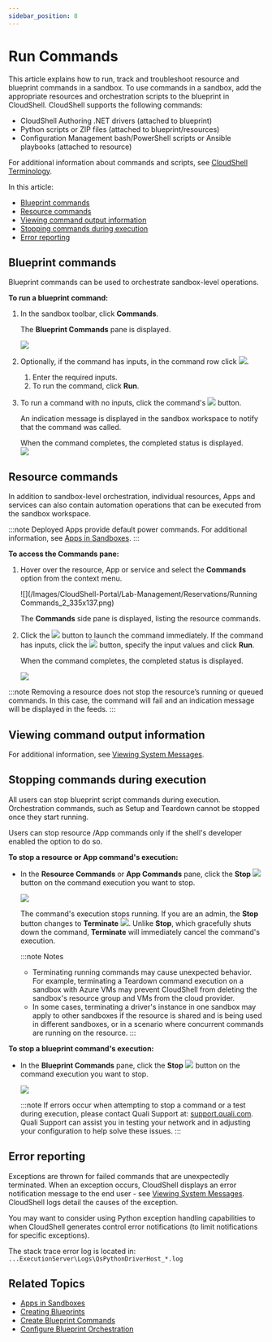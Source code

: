 ```yaml
---
sidebar_position: 8
---
```


# Run Commands

This article explains how to run, track and troubleshoot resource and blueprint commands in a sandbox. To use commands in a sandbox, add the appropriate resources and orchestration scripts to the blueprint in CloudShell. CloudShell supports the following commands:

- CloudShell Authoring .NET drivers (attached to blueprint)
- Python scripts or ZIP files (attached to blueprint/resources)
- Configuration Management bash/PowerShell scripts or Ansible playbooks (attached to resource)

For additional information about commands and scripts, see [CloudShell Terminology](../../../intro/Term.md).

In this article:

- [Blueprint commands](#blueprint-commands)
- [Resource commands](#resource-commands)
- [Viewing command output information](#viewing-command-output-information)
- [Stopping commands during execution](#stopping-commands-during-execution)
- [Error reporting](#error-reporting)

## Blueprint commands

Blueprint commands can be used to orchestrate sandbox-level operations.

**To run a blueprint command:**

1. In the sandbox toolbar, click **Commands**.
    
    The **Blueprint Commands** pane is displayed.
    
    ![](/Images/CloudShell-Portal/Lab-Management/Reservations/Blueprint-Scripts-Pane.png)  
    
2. Optionally, if the command has inputs, in the command row click ![](/Images/CloudShell-Portal/Lab-Management/Reservations/inputs-icon_19x22.png).
    1. Enter the required inputs.
    2. To run the command, click **Run**.
   
3. To run a command with no inputs, click the command's ![](/Images/CloudShell-Portal/Lab-Management/Reservations/Run-Script_29x29.png) button.
    
    An indication message is displayed in the sandbox workspace to notify that the command was called.
    
    When the command completes, the completed status is displayed.  
    ![](/Images/CloudShell-Portal/Lab-Management/Reservations/Script-Complete.png)
    

## Resource commands

In addition to sandbox-level orchestration, individual resources, Apps and services can also contain automation operations that can be executed from the sandbox workspace.

:::note
Deployed Apps provide default power commands. For additional information, see [Apps in Sandboxes](./apps/run-app-commands.md).
:::

**To access the Commands pane:**

1. Hover over the resource, App or service and select the **Commands** option from the context menu.
    
    ![](/Images/CloudShell-Portal/Lab-Management/Reservations/Running Commands_2_335x137.png)
    
    The **Commands** side pane is displayed, listing the resource commands.
    
2. Click the ![](/Images/CloudShell-Portal/Lab-Management/Reservations/Running-Commands_1_25x25.png) button to launch the command immediately. If the command has inputs, click the ![](/Images/CloudShell-Portal/Lab-Management/Reservations/Running-Commands_3_21x22.png) button, specify the input values and click **Run**.
    
    When the command completes, the completed status is displayed.
    
    ![](/Images/CloudShell-Portal/Lab-Management/Reservations/Blueprint-Scripts-Pane.png)
    
:::note
Removing a resource does not stop the resource’s running or queued commands. In this case, the command will fail and an indication message will be displayed in the feeds.
:::

## Viewing command output information

For additional information, see [Viewing System Messages](../../../portal/sandboxes/sandbox-workspace/system-messages).

## Stopping commands during execution

All users can stop blueprint script commands during execution. Orchestration commands, such as Setup and Teardown cannot be stopped once they start running.

Users can stop resource /App commands only if the shell's developer enabled the option to do so.

**To stop a resource or App command's execution:**

- In the **Resource Commands** or **App Commands** pane, click the **Stop** ![](/Images/CloudShell-Portal/Lab-Management/Reservations/StopScriptCmd_21x20.png) button on the command execution you want to stop.
    
    ![](/Images/CloudShell-Portal/Lab-Management/Reservations/ResourceCommandsPaneStop.png)
    
    The command's execution stops running. If you are an admin, the **Stop** button changes to **Terminate** ![](/Images/CloudShell-Portal/Lab-Management/Reservations/TermPythDrvr_20x20.png). Unlike **Stop**, which gracefully shuts down the command, **Terminate** will immediately cancel the command's execution.
    
    :::note Notes    
    - Terminating running commands may cause unexpected behavior. For example, terminating a Teardown command execution on a sandbox with Azure VMs may prevent CloudShell from deleting the sandbox's resource group and VMs from the cloud provider.
    - In some cases, terminating a driver's instance in one sandbox may apply to other sandboxes if the resource is shared and is being used in different sandboxes, or in a scenario where concurrent commands are running on the resource.
    :::
    

**To stop a blueprint command's execution:**

- In the **Blueprint Commands** pane, click the **Stop** ![](/Images/CloudShell-Portal/Lab-Management/Reservations/StopScriptCmd_26x24.png) button on the command execution you want to stop.
    
    ![](/Images/CloudShell-Portal/Lab-Management/Reservations/Blueprint-Scripts-Pane-Stop.png)
    
    :::note
    If errors occur when attempting to stop a command or a test during execution, please contact Quali Support at: [support.quali.com](https://support.quali.com/). Quali Support can assist you in testing your network and in adjusting your configuration to help solve these issues.
    :::
    

## Error reporting

Exceptions are thrown for failed commands that are unexpectedly terminated. When an exception occurs, CloudShell displays an error notification message to the end user - see [Viewing System Messages](../../../portal/sandboxes/sandbox-workspace/system-messages). CloudShell logs detail the causes of the exception.

You may want to consider using Python exception handling capabilities to when CloudShell generates control error notifications (to limit notifications for specific exceptions).

The stack trace error log is located in: `...ExecutionServer\Logs\QsPythonDriverHost_*.log`

## Related Topics

- [Apps in Sandboxes](../../../portal/sandboxes/sandbox-workspace/apps)
- [Creating Blueprints](../../blueprints/creating-blueprints/index.md)
- [Create Blueprint Commands](../../blueprints/creating-blueprints/blueprint-properties/create-blueprint-commands.md)
- [Configure Blueprint Orchestration](../../blueprints/creating-blueprints/blueprint-properties/configure-orchestration.md)